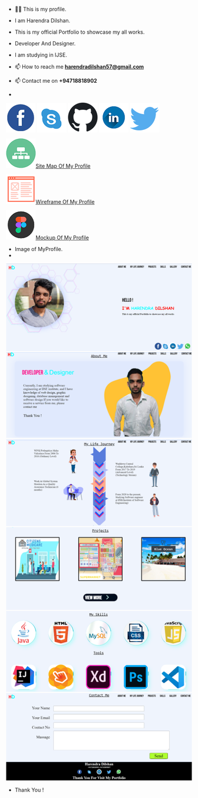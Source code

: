 - 👨‍💻 This is my profile.

- I am Harendra Dilshan.

- This is my official Portfolio to showcase my all works.

- Developer And Designer.

- I am studying in IJSE.

- 📫 How to reach me **harendradilshan57@gmail.com**

- 📫 Contact me on **+94718818902**
- 
<a href="https://github.com/DulanjayaSandaruwan" target="_blank">![](assets/images/readMeImages/facebookIcon.png)</a> <a href="https://join.skype.com/invite/vTSZKqebfMiO" target="_blank">![](assets/images/readMeImages/skype.png)</a> <a href="https://github.com/HarendraD" target="_blank">![](assets/images/readMeImages/github.png)</a> <a href="https://www.linkedin.com/in/harendra-dilshan-360956214" target="_blank">![](assets/images/readMeImages/linkedIn.png)</a> <a href="https://twitter.com/HarendraDi" target="_blank">![](assets/images/readMeImages/Twitter.png)</a>

<a href="https://www.gloomaps.com/qkjvDfEG7X" target="_blank">![](assets/images/readMeImages/gloomap.png)Site Map Of My Profile</a>

<a href="#" target="_blank">![](assets/images/readMeImages/wireframe.png)Wireframe Of My Profile</a>
 
<a href="https://www.figma.com/file/ekg7jqxvIoAB6K3nll6MFg/Harendra-Dilshan?node-id=0%3A1" target="_blank">![](assets/images/readMeImages/figma.png)Mockup Of My Profile</a>

- Image of MyProfile.
- 
![](assets/images/readMeImages/1.png)
![](assets/images/readMeImages/2.png)
![](assets/images/readMeImages/3.png)
![](assets/images/readMeImages/4.png)
![](assets/images/readMeImages/5.png)
![](assets/images/readMeImages/6.png)

- Thank You !

